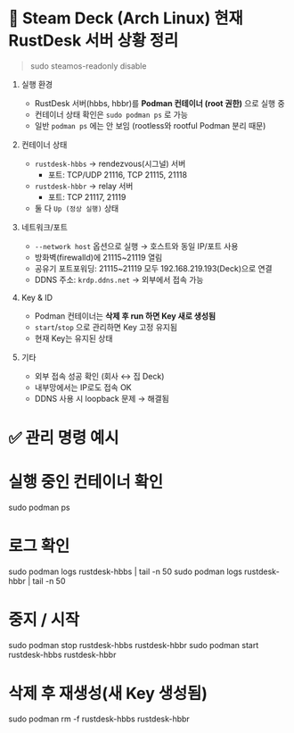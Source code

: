 # 🎯 Steam Deck (Arch Linux) 현재 RustDesk 서버 상황 정리

>sudo steamos-readonly disable


1. 실행 환경
   - RustDesk 서버(hbbs, hbbr)를 **Podman 컨테이너 (root 권한)** 으로 실행 중
   - 컨테이너 상태 확인은 `sudo podman ps` 로 가능
   - 일반 `podman ps` 에는 안 보임 (rootless와 rootful Podman 분리 때문)

2. 컨테이너 상태
   - `rustdesk-hbbs` → rendezvous(시그널) 서버
     - 포트: TCP/UDP 21116, TCP 21115, 21118
   - `rustdesk-hbbr` → relay 서버
     - 포트: TCP 21117, 21119
   - 둘 다 `Up (정상 실행)` 상태

3. 네트워크/포트
   - `--network host` 옵션으로 실행 → 호스트와 동일 IP/포트 사용
   - 방화벽(firewalld)에 21115~21119 열림
   - 공유기 포트포워딩: 21115~21119 모두 192.168.219.193(Deck)으로 연결
   - DDNS 주소: `krdp.ddns.net` → 외부에서 접속 가능

4. Key & ID
   - Podman 컨테이너는 **삭제 후 run 하면 Key 새로 생성됨**
   - `start`/`stop` 으로 관리하면 Key 고정 유지됨
   - 현재 Key는 유지된 상태

5. 기타
   - 외부 접속 성공 확인 (회사 ↔ 집 Deck)
   - 내부망에서는 IP로도 접속 OK
   - DDNS 사용 시 loopback 문제 → 해결됨

# ✅ 관리 명령 예시
# 실행 중인 컨테이너 확인
sudo podman ps

# 로그 확인
sudo podman logs rustdesk-hbbs | tail -n 50
sudo podman logs rustdesk-hbbr | tail -n 50

# 중지 / 시작
sudo podman stop rustdesk-hbbs rustdesk-hbbr
sudo podman start rustdesk-hbbs rustdesk-hbbr

# 삭제 후 재생성(새 Key 생성됨)
sudo podman rm -f rustdesk-hbbs rustdesk-hbbr
